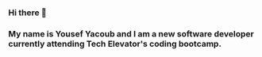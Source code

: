 ### Hi there 👋
### My name is Yousef Yacoub and I am a new software developer currently attending Tech Elevator's coding bootcamp. 
<!--

-->
